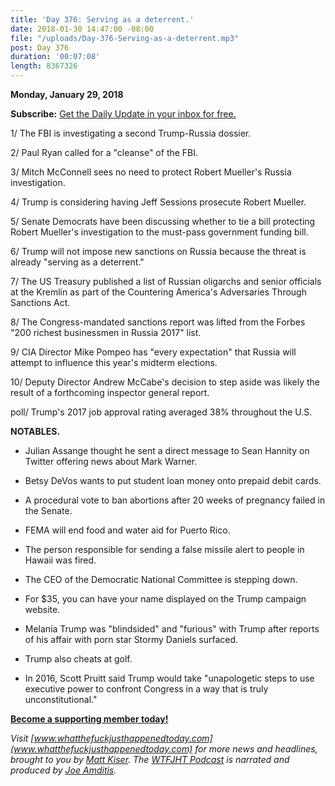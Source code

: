 ```yaml
---
title: 'Day 376: Serving as a deterrent.'
date: 2018-01-30 14:47:00 -08:00
file: "/uploads/Day-376-Serving-as-a-deterrent.mp3"
post: Day 376
duration: '00:07:08'
length: 8367326
---
```


**Monday, January 29, 2018**

**Subscribe:** [Get the Daily Update in your inbox for free.](https://whatthefuckjusthappenedtoday.com/subscribe/)

1/ The FBI is investigating a second Trump-Russia dossier.

2/ Paul Ryan called for a "cleanse" of the FBI.

3/ Mitch McConnell sees no need to protect Robert Mueller's Russia investigation.

4/ Trump is considering having Jeff Sessions prosecute Robert Mueller.

5/ Senate Democrats have been discussing whether to tie a bill protecting Robert Mueller's investigation to the must-pass government funding bill.

6/ Trump will not impose new sanctions on Russia because the threat is already "serving as a deterrent."

7/ The US Treasury published a list of Russian oligarchs and senior officials at the Kremlin as part of the Countering America's Adversaries Through Sanctions Act.

8/ The Congress-mandated sanctions report was lifted from the Forbes "200 richest businessmen in Russia 2017" list.

9/ CIA Director Mike Pompeo has "every expectation" that Russia will attempt to influence this year's midterm elections.

10/ Deputy Director Andrew McCabe's decision to step aside was likely the result of a forthcoming inspector general report.

poll/ Trump's 2017 job approval rating averaged 38% throughout the U.S.

**NOTABLES.**

* Julian Assange thought he sent a direct message to Sean Hannity on Twitter offering news about Mark Warner.

* Betsy DeVos wants to put student loan money onto prepaid debit cards.

* A procedural vote to ban abortions after 20 weeks of pregnancy failed in the Senate.

* FEMA will end food and water aid for Puerto Rico.

* The person responsible for sending a false missile alert to people in Hawaii was fired.

* The CEO of the Democratic National Committee is stepping down.

* For $35, you can have your name displayed on the Trump campaign website.

* Melania Trump was "blindsided" and "furious" with Trump after reports of his affair with porn star Stormy Daniels surfaced.

* Trump also cheats at golf.

* In 2016, Scott Pruitt said Trump would take "unapologetic steps to use executive power to confront Congress in a way that is truly unconstitutional."

**[Become a supporting member today!](https://whatthefuckjusthappenedtoday.com/membership/?utm_source=2017\+Donors&utm_campaign=8dccd905d9-&utm_medium=email&utm_term=0_3bd36f654c-8dccd905d9-169730397)**

*Visit [www.whatthefuckjusthappenedtoday.com](www.whatthefuckjusthappenedtoday.com) for more news and headlines, brought to you by [Matt Kiser](https://twitter.com/Matt_Kiser). The [WTFJHT Podcast](https://whatthefuckjusthappenedtoday.com/podcasts/) is narrated and produced by [Joe Amditis](https://twitter.com/jsamditis).*